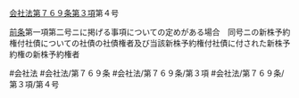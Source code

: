 [会社法第７６９条第３項](会社法＿＿＿＿第７６９条第３項)第４号

[前条](会社法＿＿＿＿第７６８条第１項)第一項第二号ニに掲げる事項についての定めがある場合　同号ニの新株予約権付社債についての社債の社債権者及び当該新株予約権付社債に付された新株予約権の新株予約権者


#会社法
#会社法/第７６９条
#会社法/第７６９条/第３項
#会社法/第７６９条/第３項/第４号

